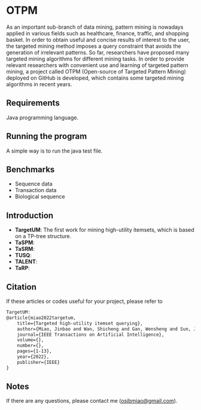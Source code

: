 # OTPM
As an important sub-branch of data mining, pattern mining is nowadays applied in various fields such as healthcare, finance, traffic, and shopping basket. In order to obtain useful and concise results of interest to the user, the targeted mining method imposes a query constraint that avoids the generation of irrelevant patterns. So far, researchers have proposed many targeted mining algorithms for different mining tasks. In order to provide relevant researchers with convenient use and learning of targeted pattern mining, a project called OTPM (Open-source of Targeted Pattern Mining) deployed on GitHub is developed, which contains some targeted mining algorithms in recent years.

## Requirements
Java programming language.

## Running the program
A simple way is to run the java test file.

## Benchmarks
- Sequence data
- Transaction data
- Biological sequence

## Introduction
- **TargetUM**: The first work for mining high-utility itemsets, which is based on a TP-tree structure.
- **TaSPM**: 
- **TaSRM**: 
- **TUSQ**:
- **TALENT**:
- **TaRP**: 

## Citation
If these articles or codes useful for your project, please refer to
```xml
TargetUM:
@article{miao2022targetum,
	title={Targeted high-utility itemset querying},
	author={Miao, Jinbao and Wan, Shicheng and Gan, Wensheng and Sun, Jiayi and Chen, Jiahui},
	journal={IEEE Transactions on Artificial Intelligence}, 
	volume={},  
	number={},  
	pages={1-13},
	year={2022},
	publisher={IEEE}
}
```


## Notes
If there are any questions, please contact me (osjbmiao@gmail.com).
